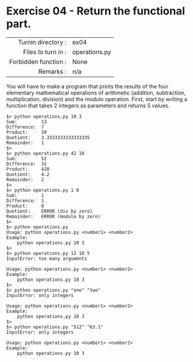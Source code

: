 # Exercise 04 - Return the functional part.

|                         |                    |
| -----------------------:| ------------------ |
|   Turnin directory :    |  ex04              |
|   Files to turn in :    |  operations.py     |
|   Forbidden function :  |  None              |
|   Remarks :             |  n/a               |

You will have to make a program that prints the results of the four elementary mathematical operations of arithmetic (addition, subtraction, multiplication, division) and the modulo operation. First, start by writing a function that takes 2 integers as parameters and returns 5 values.

```console
$> python operations.py 10 3
Sum:         13
Difference:  7
Product:     30
Quotient:    3.3333333333333335
Remainder:   1
$>
$> python operations.py 42 10
Sum:         52
Difference:  32
Product:     420
Quotient:    4.2
Remainder:   2
$>
$> python operations.py 1 0
Sum:         1
Difference:  1
Product:     0
Quotient:    ERROR (div by zero)
Remainder:   ERROR (modulo by zero)
$>
$> python operations.py
Usage: python operations.py <number1> <number2>
Example:
    python operations.py 10 3
$>
$> python operations.py 12 10 5
InputError: too many arguments

Usage: python operations.py <number1> <number2>
Example:
    python operations.py 10 3
$>
$> python operations.py "one" "two"
InputError: only integers

Usage: python operations.py <number1> <number2>
Example:
    python operations.py 10 3
$>
$> python operations.py "512" "63.1"
InputError: only integers

Usage: python operations.py <number1> <number2>
Example:
    python operations.py 10 3
```
